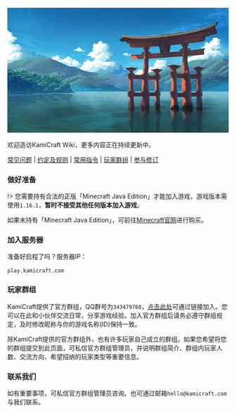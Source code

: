 ![KamiCraft](./assets/images/tutorials/big-torii.jpg)

欢迎造访KamiCraft Wiki，更多内容正在持续更新中。

[常见问题](tutorials/faq) | [约定及规则](tutorials/rules) | [常用指令](tips/commands) | [玩家群组](community/groups) | [参与修订](community/maintain)

### 做好准备

!> 您需要持有合法的正版「Minecraft Java Edition」才能加入游戏，游戏版本需使用`1.16.1`，**暂时不接受其他任何版本加入游戏**。

如果未持有「Minecraft Java Edition」，可前往[Minecraft官网](https://www.minecraft.net/zh-hans/store/minecraft-java-edition/)进行购买。

### 加入服务器

准备好启程了吗？服务器IP：

    play.kamicraft.com

### 玩家群组

KamiCraft提供了官方群组，QQ群号为`343479760`，[点击此处](//shang.qq.com/wpa/qunwpa?idkey=3824c887c5fee818dd2c3370a6e14787bb21e3236d65e223c8041f5ee5d76f9e)可通过链接加入。您可以在此和小伙伴交流日常，分享游戏经验。加入官方群组后请务必遵守群组规定，及时修改昵称与你的游戏名称(ID)保持一致。

除KamiCraft提供的官方群组外，也有许多玩家自己成立的群组。如果您希望将您的群组提交到此页面，可私信官方群组管理员，并说明群组简介、群组内玩家人数、交流方向、希望招纳的玩家类型等重要信息。

### 联系我们

如有重要事项，可私信官方群组管理员咨询。也可通过邮箱`hello@kamicraft.com`与我们联系。
